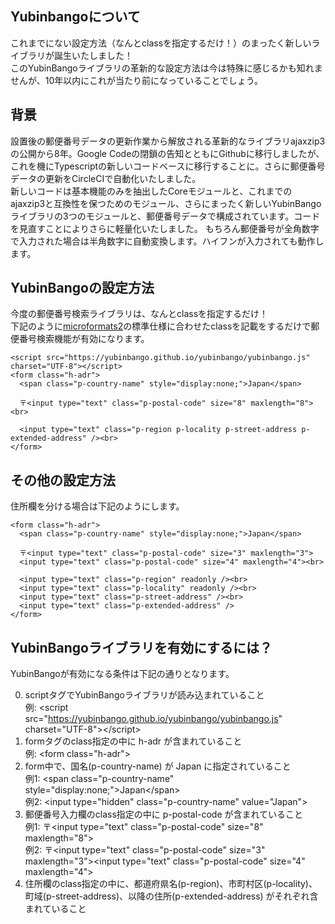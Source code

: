 ## Yubinbangoについて

これまでにない設定方法（なんとclassを指定するだけ！）のまったく新しいライブラリが誕生いたしました！  
このYubinBangoライブラリの革新的な設定方法は今は特殊に感じるかも知れませんが、10年以内にこれが当たり前になっていることでしょう。

## 背景

設置後の郵便番号データの更新作業から解放される革新的なライブラリajaxzip3の公開から8年。Google Codeの閉鎖の告知とともにGithubに移行しましたが、これを機にTypescriptの新しいコードベースに移行することに。さらに郵便番号データの更新をCircleCIで自動化いたしました。  
新しいコードは基本機能のみを抽出したCoreモジュールと、これまでのajaxzip3と互換性を保つためのモジュール、さらにまったく新しいYubinBangoライブラリの3つのモジュールと、郵便番号データで構成されています。コードを見直すことによりさらに軽量化いたしました。
もちろん郵便番号が全角数字で入力された場合は半角数字に自動変換します。ハイフンが入力されても動作します。

## YubinBangoの設定方法

今度の郵便番号検索ライブラリは、なんとclassを指定するだけ！  
下記のように[microformats2](http://microformats.org/wiki/h-adr)の標準仕様に合わせたclassを記載をするだけで郵便番号検索機能が有効になります。

    <script src="https://yubinbango.github.io/yubinbango/yubinbango.js" charset="UTF-8"></script>
    <form class="h-adr">
      <span class="p-country-name" style="display:none;">Japan</span>

      〒<input type="text" class="p-postal-code" size="8" maxlength="8"><br>

      <input type="text" class="p-region p-locality p-street-address p-extended-address" /><br>
    </form>

## その他の設定方法

住所欄を分ける場合は下記のようにします。

    <form class="h-adr">
      <span class="p-country-name" style="display:none;">Japan</span>

      〒<input type="text" class="p-postal-code" size="3" maxlength="3">
      <input type="text" class="p-postal-code" size="4" maxlength="4"><br>

      <input type="text" class="p-region" readonly /><br>
      <input type="text" class="p-locality" readonly /><br>
      <input type="text" class="p-street-address" /><br>
      <input type="text" class="p-extended-address" />
    </form>

## YubinBangoライブラリを有効にするには？

YubinBangoが有効になる条件は下記の通りとなります。

0. scriptタグでYubinBangoライブラリが読み込まれていること  
     例: \<script src="https://yubinbango.github.io/yubinbango/yubinbango.js" charset="UTF-8"\>\</script\>
0. formタグのclass指定の中に h-adr が含まれていること  
     例: \<form class="h-adr"\>
0. form中で、国名(p-country-name) が Japan に指定されていること  
     例1: \<span class="p-country-name" style="display:none;"\>Japan\</span\>  
     例2: \<input type="hidden" class="p-country-name" value="Japan"\>
0. 郵便番号入力欄のclass指定の中に p-postal-code が含まれていること  
     例1: 〒\<input type="text" class="p-postal-code" size="8" maxlength="8"\>  
     例2: 〒\<input type="text" class="p-postal-code" size="3" maxlength="3"\>\<input type="text" class="p-postal-code" size="4" maxlength="4"\>
0. 住所欄のclass指定の中に、都道府県名(p-region)、市町村区(p-locality)、町域(p-street-address)、以降の住所(p-extended-address) がそれぞれ含まれていること
